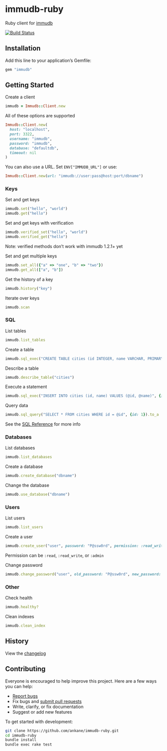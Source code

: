 # immudb-ruby

Ruby client for [immudb](https://github.com/codenotary/immudb)

[![Build Status](https://github.com/ankane/immudb-ruby/workflows/build/badge.svg?branch=master)](https://github.com/ankane/immudb-ruby/actions)

## Installation

Add this line to your application’s Gemfile:

```ruby
gem "immudb"
```

## Getting Started

Create a client

```ruby
immudb = Immudb::Client.new
```

All of these options are supported

```ruby
Immudb::Client.new(
  host: "localhost",
  port: 3322,
  username: "immudb",
  password: "immudb",
  database: "defaultdb",
  timeout: nil
)
```

You can also use a URL. Set `ENV["IMMUDB_URL"]` or use:

```ruby
Immudb::Client.new(url: "immudb://user:pass@host:port/dbname")
```

### Keys

Set and get keys

```ruby
immudb.set("hello", "world")
immudb.get("hello")
```

Set and get keys with verification

```ruby
immudb.verified_set("hello", "world")
immudb.verified_get("hello")
```

Note: verified methods don’t work with immudb 1.2.1+ yet

Set and get multiple keys

```ruby
immudb.set_all({"a" => "one", "b" => "two"})
immudb.get_all(["a", "b"])
```

Get the history of a key

```ruby
immudb.history("key")
```

Iterate over keys

```ruby
immudb.scan
```

### SQL

List tables

```ruby
immudb.list_tables
```

Create a table

```ruby
immudb.sql_exec("CREATE TABLE cities (id INTEGER, name VARCHAR, PRIMARY KEY id)")
```

Describe a table

```ruby
immudb.describe_table("cities")
```

Execute a statement

```ruby
immudb.sql_exec("INSERT INTO cities (id, name) VALUES (@id, @name)", {id: 1, name: "Chicago"})
```

Query data

```ruby
immudb.sql_query("SELECT * FROM cities WHERE id = @id", {id: 1}).to_a
```

See the [SQL Reference](https://docs.immudb.io/master/reference/sql.html) for more info

### Databases

List databases

```ruby
immudb.list_databases
```

Create a database

```ruby
immudb.create_database("dbname")
```

Change the database

```ruby
immudb.use_database("dbname")
```

### Users

List users

```ruby
immudb.list_users
```

Create a user

```ruby
immudb.create_user("user", password: "P@ssw0rd", permission: :read_write, database: "dbname")
```

Permission can be `:read`, `:read_write`, or `:admin`

Change password

```ruby
immudb.change_password("user", old_password: "P@ssw0rd", new_password: "P@ssw0rd2")
```

### Other

Check health

```ruby
immudb.healthy?
```

Clean indexes

```ruby
immudb.clean_index
```

## History

View the [changelog](https://github.com/ankane/immudb-ruby/blob/master/CHANGELOG.md)

## Contributing

Everyone is encouraged to help improve this project. Here are a few ways you can help:

- [Report bugs](https://github.com/ankane/immudb-ruby/issues)
- Fix bugs and [submit pull requests](https://github.com/ankane/immudb-ruby/pulls)
- Write, clarify, or fix documentation
- Suggest or add new features

To get started with development:

```sh
git clone https://github.com/ankane/immudb-ruby.git
cd immudb-ruby
bundle install
bundle exec rake test
```
